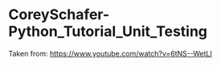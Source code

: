 # CoreySchafer-Python_Tutorial_Unit_Testing
Taken from: https://www.youtube.com/watch?v=6tNS--WetLI
